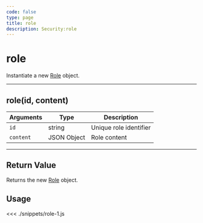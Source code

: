 ```yaml
---
code: false
type: page
title: role
description: Security:role
---
```


# role

Instantiate a new [Role](/sdk/js/5/role) object.

---

## role(id, content)

| Arguments | Type        | Description            |
| --------- | ----------- | ---------------------- |
| `id`      | string      | Unique role identifier |
| `content` | JSON Object | Role content           |

---

## Return Value

Returns the new [Role](/sdk/js/5/role) object.

## Usage

<<< ./snippets/role-1.js
